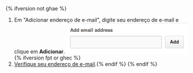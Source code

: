 {% ifversion not ghae %}
1. Em "Adicionar endereço de e-mail", digite seu endereço de e-mail e clique em **Adicionar**. ![Email addition button](/assets/images/help/settings/add-email-address.png){% ifversion fpt or ghec %}
2. [Verifique seu endereço de e-mail](/articles/verifying-your-email-address).{% endif %}
{% endif %}
